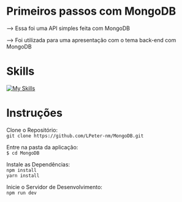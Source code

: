 # Primeiros passos com MongoDB

--> Essa foi uma API simples feita com MongoDB 

--> Foi utilizada para uma apresentação com o tema back-end com MongoDB 

# Skills
[![My Skills](https://skillicons.dev/icons?i=docker,express,nodejs,js,mongodb,git,npm,vscode)](https://skillicons.dev)

# Instruções
Clone o Repositório:<br>
`git clone https://github.com/LPeter-nm/MongoDB.git`<br>

Entre na pasta da aplicação:<br>
`$ cd MongoDB`<br>

Instale as Dependências:<br>
`npm install`<br>
`yarn install`<br>

Inicie o Servidor de Desenvolvimento:<br>
`npm run dev`<br>


